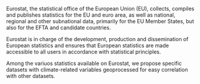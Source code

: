 Eurostat, the statistical office of the European Union 
(EU), collects, compiles and publishes statistics for the
EU and euro area, as well as national, regional and other
subnational data, primarily for the EU Member States,
but also for the EFTA and candidate countries.

Eurostat is in charge of the development, production
and dissemination of European statistics and 
ensures that European statistics are made accessible
to all users in accordance with statistical principles.

Among the variuos statistics available on Eurostat, 
we propose specific datasets with climate-related variables geoprocessed for easy correlation with other datasets.